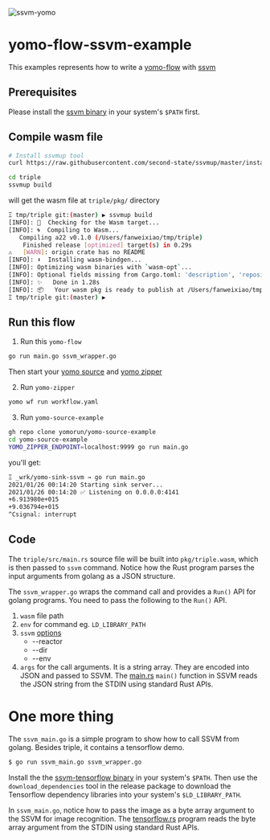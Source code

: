 ![ssvm-yomo](https://raw.githubusercontent.com/yomorun/yomo-flow-ssvm-example/main/yomo-ssvm-2.png)

# yomo-flow-ssvm-example

This examples represents how to write a [yomo-flow](https://yomo.run/flow) with [ssvm](https://www.secondstate.io/ssvm)

## Prerequisites

Please install the [ssvm binary](https://github.com/second-state/SSVM/releases/tag/0.7.3) in your system's `$PATH` first.

## Compile wasm file

```bash
# Install ssvmup tool
curl https://raw.githubusercontent.com/second-state/ssvmup/master/installer/init.sh -sSf | sh

cd triple
ssvmup build
```

will get the wasm file at `triple/pkg/` directory

```bash
Ξ tmp/triple git:(master) ▶ ssvmup build
[INFO]: 🎯  Checking for the Wasm target...
[INFO]: 🌀  Compiling to Wasm...
   Compiling a22 v0.1.0 (/Users/fanweixiao/tmp/triple)
    Finished release [optimized] target(s) in 0.29s
⚠️   [WARN]: origin crate has no README
[INFO]: ⬇️  Installing wasm-bindgen...
[INFO]: Optimizing wasm binaries with `wasm-opt`...
[INFO]: Optional fields missing from Cargo.toml: 'description', 'repository', and 'license'. These are not necessary, but recommended
[INFO]: ✨   Done in 1.28s
[INFO]: 📦   Your wasm pkg is ready to publish at /Users/fanweixiao/tmp/triple/pkg.
Ξ tmp/triple git:(master) ▶
```

## Run this flow

1. Run this `yomo-flow`

```bash
go run main.go ssvm_wrapper.go
```

Then start your [yomo source](https://yomo.run/source) and [yomo zipper](https://yomo.run/zipper)

2. Run `yomo-zipper`

```bash
yomo wf run workflow.yaml
```

3. Run `yomo-source-example`

```bash
gh repo clone yomorun/yomo-source-example
cd yomo-source-example
YOMO_ZIPPER_ENDPOINT=localhost:9999 go run main.go
```

you'll get: 

```bash
Ξ _wrk/yomo-sink-ssvm → go run main.go
2021/01/26 00:14:20 Starting sink server...
2021/01/26 00:14:20 ✅ Listening on 0.0.0.0:4141
+6.913980e+015
+9.036794e+015
^Csignal: interrupt
```

## Code

The `triple/src/main.rs` source file will be built into `pkg/triple.wasm`, which is then passed to `ssvm` command. Notice how the Rust program parses the input arguments from golang as a JSON structure.

The `ssvm_wrapper.go` wraps the command call and provides a `Run()` API for golang programs. You need to pass the following to the `Run()` API.

1. `wasm` file path
2. `env` for command eg. `LD_LIBRARY_PATH`
3. `ssvm` [options](https://github.com/second-state/ssvm#run-ssvm-ssvm-with-general-wasm-runtime)
   * --reactor
   * --dir
   * --env
4. `args` for the call arguments. It is a string array. They are encoded into JSON and passed to SSVM. The [main.rs](https://github.com/second-state/yomo-flow-ssvm-example/blob/ssvm/triple/src/main.rs) `main()` function in SSVM reads the JSON string from the STDIN using standard Rust APIs.


# One more thing

The `ssvm_main.go` is a simple program to show how to call SSVM from golang. Besides triple, it contains a tensorflow demo.

```bash
$ go run ssvm_main.go ssvm_wrapper.go
```

Install the the [ssvm-tensorflow binary](https://github.com/second-state/ssvm-tensorflow/releases/tag/0.7.2) in your system's `$PATH`. Then use the `download_dependencies` tool in the release package to download the Tensorflow dependency libraries into your system's `$LD_LIBRARY_PATH`.

In `ssvm_main.go`, notice how to pass the image as a byte array argument to the SSVM for image recognition. The [tensorflow.rs](https://github.com/second-state/yomo-flow-ssvm-example/blob/ssvm/triple/src/tensorflow.rs) program reads the byte array argument from the STDIN using standard Rust APIs.

